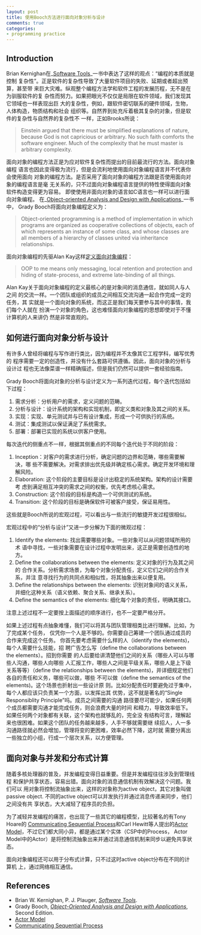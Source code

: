 ```yaml
---
layout: post
title: 使用Booch方法进行面向对象分析与设计
comments: true
categories:
- programming practice
---
```


## Introduction

Brian Kernighan在_[Software Tools][software_tools]_一书中表达了这样的观点：“编程的本质就是控制
复杂性”。正是软件的复杂性导致了大量软件项目的失败、延期或者超出预算，甚至带
来巨大灾难。纵观整个编程方法学和软件工程的发展历程，无不是在为驯服软件的复
杂性而努力。如果把眼光不仅仅是局限在软件领域，我们发现其它领域也一样表现出巨
大的复杂性，例如，跟软件密切联系的硬件领域，生物，人体构造，物质结构和社会
组织等。自然界到处充斥着极其复杂的对象，但是软件的复杂性与自然界的复杂性不
一样，正如Brooks所说：
<!--more-->

> Einstein argued that there must be simplified explanations of nature,
> because God is not capricious or arbitrary. No such faith comforts the
> software engineer. Much of the complexity that he must master is arbitrary
> complexity.

面向对象的编程方法正是为应对软件复杂性而提出的目前最流行的方法。面向对象编程
语言也因此变得极为流行，但是会流利地使用面向对象编程语言并不代表你会使用面向
对象的编程方法。是否采用了面向对象的编程方法跟是否使用面向对象的编程语言是毫
无关系的，只不过面向对象编程语言提供的特性使得面向对象软件构造变得更为容易。
即使使用非面向对象的语言如C语言也一样可以进行面向对象编程。
在_[Object-oriented Analysis and Design with Applications][ooad]_一书中，
Grady Booch将面向对象编程定义为：

> Object-oriented programming is a method of implementation in which
> programs are organized as cooperative collections of objects, each of
> which represents an instance of some class, and whose classes are all
> members of a hierarchy of classes united via inheritance relationships.

面向对象编程的先驱Alan Kay这样[定义面向对象编程](http://userpage.fu-berlin.de/~ram/pub/pub_jf47ht81Ht/doc_kay_oop_en)：

> OOP to me means only messaging, local retention and protection and hiding
> of state-process, and extreme late-binding of all things.

Alan Kay关于面向对象编程的定义最核心的是对象间的消息通信，就如同人与人之间
的交流一样。一个团队或组织的成员之间相互交流沟通一起合作完成一定的任务，其
实就是一个面向对象的系统，而这正是我们每天要参与其中的事情，我们每个人就在
扮演一个对象的角色，这也难怪面向对象编程的思想即使对于不懂计算机的人来讲仍
然是非常直观的。

## 如何进行面向对象分析与设计

有许多人曾经将编程与写作进行类比，因为编程并不太像其它工程学科，编写优秀的
程序需要一定的创造性，并没有什么套路可供遵循。因此，面向对象的分析与设计过
程也无法像菜谱一样精确描述，但是我们仍然可以提供一套经验指南。

Grady Booch将面向对象的分析与设计定义为一系列迭代过程，每个迭代包括如下过程：

1. 需求分析：分析用户的需求，定义问题的范畴。
2. 分析与设计：设计系统的架构和实现机制，即定义类和对象及其之间的关系。
3. 实现：实现、单元测试并与已有设计集成，形成一个可供执行的系统。
4. 测试：集成测试以保证满足了系统需求。
5. 部署：部署已实现的系统以供客户使用。

每次迭代的侧重点不一样，根据其侧重点的不同每个迭代处于不同的阶段：

1. Inception：对客户的需求进行分析，确定问题的边界和范畴，哪些需要解决，哪
   些不需要解决。对需求排出优先级并确定核心需求。确定开发环境和理解风险。
2. Elaboration: 这个阶段的主要目标是设计出稳定的系统架构。架构的设计需要考
   虑到满足相互冲突的需求之间的权衡，优先考虑核心需求。
3. Construction: 这个阶段的目标是构造一个可供测试的系统。
4. Transition: 这个阶段的目标是确保软件可被客户接受，保证易用性。

这些就是Booch所说的宏观过程，可以看出与一些流行的敏捷开发过程很相似。

宏观过程中的“分析与设计”又进一步分解为下面的微观过程：

1. Identify the elements: 找出需要哪些对象。一些对象可以从问题领域所用的术
   语中寻找，一些对象需要在设计过程中发明出来，这正是需要创造性的地方。
2. Define the collaborations between the elements: 定义对象的行为及其之间的
   合作关系。分析需求场景，为每个对象分配责任，定义它们之间的合作关系，并注
   意寻找行为的共同点和相似性，将其抽象出来以便复用。
3. Define the relationships between the elements: 识别对象间的语义关系，并细化这种关系（语义依赖、聚合关系、继承关系）。
4. Define the semantics of the elements: 细化每个对象的责任，明确其接口。

注意上述过程不一定要按上面描述的顺序进行，也不一定要严格分开。

如果上述过程有点抽象难懂，我们可以将其与团队管理相类比进行理解。比如，为了完成某个任务，
仅凭你一个人是不够的。你需要自己筹建一个团队通过成员的合作来完成这个任务。
你首先要考虑需要什么样的人（identify the elements)，每个人需要什么技能，招
聘广告怎么写（define the collaborations between the elements）。招到你需要
的人后要给讲清楚他们之间的关系（哪些人可以与哪些人沟通，哪些人向哪些
人汇报工作，哪些人之间是平级关系，哪些人是上下级关系等等）（define the
relationships between the elements)，并详细规定他们各自的责任和义务，哪些可以做，哪些
不可以做（define the semantics of the elements)。这个场景也折射出一些设计原
则。比如分配责任时要避免过于集中，每个人都应该只负责某一个方面，以发挥出其
优势，这不就是著名的“Single Responsiblity Principle”吗。成员之间需要的沟通
路径要尽可能少，如果任何两个成员都需要沟通才能完成任务，则会浪费大量的时间
和精力，导致效率低下。如果任何两个对象都有关联，这个架构也就够乱的，完全没
有结构可言，理解起来也很困难。如果这个团队的任务越来越多，人手不够就需要继
续招人，人一多沟通路径就必然会增加，管理将变的更困难，效率必然下降，这时就
需要分离出一些独立的小组，行成一个层次关系，以方便管理。

## 面向对象与并发和分布式计算

随着多核处理器的普及，并发编程变得日益重要。但是并发编程往往涉及到管理线程
和保护共享状态，容易出错。面向对象的消息通信机制有效解决这个问题。我们可以
用对象将控制流抽象出来，这样的对象称为active object，其它对象叫做passive
object. 不同的active object可以并发执行并通过消息传递来同步，他们之间没有共
享状态，大大减轻了程序员的负担。

为了减轻并发编程的痛苦，也出现了一些其它的编程模型，比较著名的有Tony Hoare的
[Communicating Sequential Process][csp]和Carl Hewitt等人提出的[Actor
Model][actor_model]，不过它们都大同小异，都是通过某个实体（CSP中的Process，
Actor Model中的Actor）是将控制流抽象出来并通过消息通信机制来同步以避免共享状
态。

面向对象编程还可以用于分布式计算，只不过这时active object分布在不同的计算机
上，通过网络相互通信。

## References

* Brian W. Kernighan, P. J. Plauger, _[Software Tools][software_tools]_.
* Grady Booch, _[Object-Oriented Analysis and Design with Applications][ooad]_, Second Edition.
* [Actor Model][actor_model]
* [Communicating Sequential Process][csp]

[software_tools]: http://www.amazon.com/Software-Tools-Brian-W-Kernighan/dp/020103669X
[ooad]: http://www.amazon.com/Object-Oriented-Analysis-Design-Applications-3rd/dp/020189551X
[actor_model]: http://en.wikipedia.org/wiki/Actor_model
[csp]: http://en.wikipedia.org/wiki/Communicating_sequential_processes
